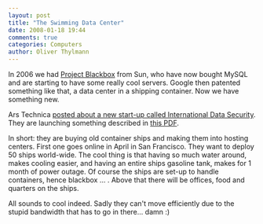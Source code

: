 ```yaml
---
layout: post
title: "The Swimming Data Center"
date: 2008-01-18 19:44
comments: true
categories: Computers
author: Oliver Thylmann
---
```








In 2006 we had [Project Blackbox](http://blog.thylmann.net/2006/10/18/project-blackbox/) from Sun, who have now bought MySQL and are starting to have some really cool servers. Google then patented something like that, a data center in a shipping container. Now we have something new.

Ars Technica [posted about a new start-up called International Data Security](http://arstechnica.com/news.ars/post/20080114-new-startup-looking-to-set-up-floating-data-centers.html). They are launching something described in [this PDF](http://www.teamsilverback.com/wordpress/wp-content/uploads/2008/01/ss-pacific-star-fact-sheet2-0.pdf).

In short: they are buying old container ships and making them into hosting centers. First one goes online in April in San Francisco. They want to deploy 50 ships world-wide. The cool thing is that having so much water around, makes cooling easier, and having an entire ships gasoline tank, makes for 1 month of power outage. Of course the ships are set-up to handle containers, hence blackbox ... . Above that there will be offices, food and quarters on the ships.

All sounds to cool indeed. Sadly they can't move efficiently due to the stupid bandwidth that has to go in there... damn :)



